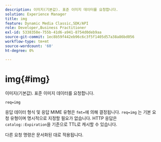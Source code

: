 ```yaml
---
description: 이미지(기본값). 표준 이미지 데이터를 요청합니다.
solution: Experience Manager
title: img
feature: Dynamic Media Classic,SDK/API
role: Developer,Business Practitioner
exl-id: 5338358e-755b-41d6-a941-8754d0deb9aa
source-git-commit: 1ec8b59f442eb96c6c3f5f1405d57a38a86bd056
workflow-type: tm+mt
source-wordcount: '60'
ht-degree: 0%

---
```


# img{#img}

이미지(기본값). 표준 이미지 데이터를 요청합니다.

`req=img`

응답 데이터 형식 및 응답 MIME 유형은 `fmt=`에 의해 결정됩니다. `req=img` 는 기본 요청 유형이며 명시적으로 지정할 필요가 없습니다. HTTP 응답은 `catalog::Expiration`을 기준으로 TTL로 캐시할 수 있습니다.

다른 요청 명령은 문서화된 대로 적용됩니다.
